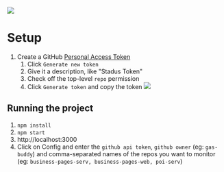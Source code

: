 ![](https://i.imgur.com/BbgSPe5.jpg)

# Setup
1. Create a GitHub [Personal Access Token](https://github.com/settings/tokens)
    1. Click `Generate new token`
    2. Give it a description, like "Stadus Token"
    3. Check off the top-level `repo` permission
    4. Click `Generate token` and copy the token
![](https://i.imgur.com/R2S5MPl.png)

## Running the project

1. `npm install`
2. `npm start`
3. http://localhost:3000
4. Click on Config and enter the `github api token`, `github owner` (eg: `gas-buddy`) and comma-separated names of the repos you want to monitor (eg: `business-pages-serv, business-pages-web, poi-serv`)
